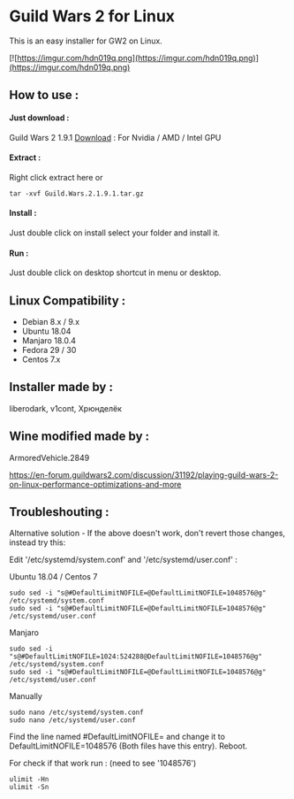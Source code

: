 # Guild Wars 2 for Linux

This is an easy installer for GW2 on Linux.

[![https://imgur.com/hdn019q.png](https://imgur.com/hdn019q.png)](https://imgur.com/hdn019q.png)


## How to use :

#### Just download :

Guild Wars 2 1.9.1 [Download](https://github.com/liberodark/GW2-Wine/releases/download/1.9.1/Guild.Wars.2.1.9.1.tar.gz) : For Nvidia / AMD / Intel GPU

#### Extract :

Right click extract here or

```
tar -xvf Guild.Wars.2.1.9.1.tar.gz
```

#### Install :

Just double click on install select your folder and install it.

#### Run :

Just double click on desktop shortcut in menu or desktop.

## Linux Compatibility :

- Debian 8.x / 9.x
- Ubuntu 18.04
- Manjaro 18.0.4
- Fedora 29 / 30
- Centos 7.x

## Installer made by :

liberodark, v1cont, Хрюнделёк

## Wine modified made by :

ArmoredVehicle.2849

https://en-forum.guildwars2.com/discussion/31192/playing-guild-wars-2-on-linux-performance-optimizations-and-more

## Troubleshouting :

Alternative solution - If the above doesn't work, don't revert those changes, instead try this:

Edit '/etc/systemd/system.conf' and '/etc/systemd/user.conf' :

Ubuntu 18.04 / Centos 7
```
sudo sed -i "s@#DefaultLimitNOFILE=@DefaultLimitNOFILE=1048576@g" /etc/systemd/system.conf
sudo sed -i "s@#DefaultLimitNOFILE=@DefaultLimitNOFILE=1048576@g" /etc/systemd/user.conf
```

Manjaro
```
sudo sed -i "s@#DefaultLimitNOFILE=1024:524288@DefaultLimitNOFILE=1048576@g" /etc/systemd/system.conf
sudo sed -i "s@#DefaultLimitNOFILE=@DefaultLimitNOFILE=1048576@g" /etc/systemd/user.conf
```

Manually
```
sudo nano /etc/systemd/system.conf
sudo nano /etc/systemd/user.conf
```

Find the line named #DefaultLimitNOFILE= and change it to DefaultLimitNOFILE=1048576 (Both files have this entry).
Reboot.

For check if that work run : (need to see '1048576')

```
ulimit -Hn
ulimit -Sn
```
